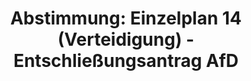 ---
abstimmung:
  abstimmung: 2
  bundestagssitzung: 132
  datum: 29. November 2019
  legislaturperiode: 19
categories:
- Todo
data:
- title: Abstimmungsergebnis 20191129_2-data.pdf
  url: /res/2021-btw/abstimmungsergebnisse/20191129_2-data.pdf
- title: Abstimmungsergebnis 20191129_2_xls-data.xlsx
  url: /res/2021-btw/abstimmungsergebnisse/20191129_2_xls-data.xlsx
- title: Abstimmungsergebnis 20191129_2_xls-data.csv
  url: /res/2021-btw/abstimmungsergebnisse/csv/20191129_2_xls-data.csv
ergebnis:
  AfD:
    enthaltung: 4
    gesamt: 91
    ja: 79
    nein: 0
    nichtabgegeben: 8
    ungueltig: 0
  Bündnis 90/Die Grünen:
    enthaltung: 0
    gesamt: 67
    ja: 0
    nein: 60
    nichtabgegeben: 7
    ungueltig: 0
  Die Linke:
    enthaltung: 0
    gesamt: 69
    ja: 0
    nein: 57
    nichtabgegeben: 12
    ungueltig: 0
  FDP:
    enthaltung: 0
    gesamt: 79
    ja: 0
    nein: 69
    nichtabgegeben: 10
    ungueltig: 0
  cdu/csu:
    enthaltung: 0
    gesamt: 246
    ja: 0
    nein: 236
    nichtabgegeben: 10
    ungueltig: 0
  file: 20191129_2_xls-data.xlsx
  fraktionslos:
    enthaltung: 0
    gesamt: 4
    ja: 0
    nein: 1
    nichtabgegeben: 3
    ungueltig: 0
  spd:
    enthaltung: 0
    gesamt: 152
    ja: 0
    nein: 134
    nichtabgegeben: 18
    ungueltig: 0
layout: abstimmung
links:
- title: Link zu bundestag.de
  url: https://www.bundestag.de/parlament/plenum/abstimmung/abstimmung?id=643
preview: 'Deutscher Bundestag


  132. Sitzung des Deutschen Bundestages

  am Freitag, 29. November 2019


  Endgültiges Ergebnis der Namentlichen Abstimmung Nr. 2


  Entschließungsantrag der Abgeordneten Rüdiger Lucassen, Marc Bernhard, Stephan

  Brandner, weiterer Abgeordneter und der Fraktion der AfD auf Drucksache 15507

  zu der dritten Beratung des Gesetzentwurfs der Bundesregierung

  Drs. 19/11800, 19/11802, 19/13913, 19/13924, 19/13925 und 19/13926

  Entwurf eines Gesetzes über die Feststellung des Bundeshaushaltplans für das

  Haushaltsjahr 2020 (Haushaltsgesetz 2020)

  hier : Einzelplan 14

  Geschäftsbereich des Bundesministeriums der Verteidigung

  zu der Ergänzung des Entwurfs eines Gesetzes über die Feststellung des

  Bundeshaushaltplans für das Haushaltsjahr 2020

  Drs. 19/13800, 19/13801 und 19/13802'
tags:
- Todo
title: 'Abstimmung: Einzelplan 14 (Verteidigung) - Entschließungsantrag AfD'
---